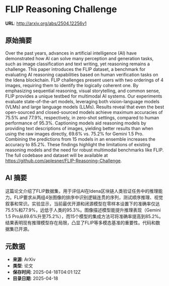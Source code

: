 # FLIP Reasoning Challenge

**URL**: http://arxiv.org/abs/2504.12256v1

## 原始摘要

Over the past years, advances in artificial intelligence (AI) have
demonstrated how AI can solve many perception and generation tasks, such as
image classification and text writing, yet reasoning remains a challenge. This
paper introduces the FLIP dataset, a benchmark for evaluating AI reasoning
capabilities based on human verification tasks on the Idena blockchain. FLIP
challenges present users with two orderings of 4 images, requiring them to
identify the logically coherent one. By emphasizing sequential reasoning,
visual storytelling, and common sense, FLIP provides a unique testbed for
multimodal AI systems. Our experiments evaluate state-of-the-art models,
leveraging both vision-language models (VLMs) and large language models (LLMs).
Results reveal that even the best open-sourced and closed-sourced models
achieve maximum accuracies of 75.5% and 77.9%, respectively, in zero-shot
settings, compared to human performance of 95.3%. Captioning models aid
reasoning models by providing text descriptions of images, yielding better
results than when using the raw images directly, 69.6% vs. 75.2% for Gemini 1.5
Pro. Combining the predictions from 15 models in an ensemble increases the
accuracy to 85.2%. These findings highlight the limitations of existing
reasoning models and the need for robust multimodal benchmarks like FLIP. The
full codebase and dataset will be available at
https://github.com/aplesner/FLIP-Reasoning-Challenge.


## AI 摘要

这篇论文介绍了FLIP数据集，用于评估AI在Idena区块链人类验证任务中的推理能力。FLIP要求从两组4张图像的排序中识别逻辑连贯的序列，测试顺序推理、视觉叙事和常识。实验显示，当前最优开源和闭源模型在零样本设置下的准确率仅达75.5%和77.9%，远低于人类的95.3%。图像描述模型能提升推理表现（Gemini 1.5 Pro从69.6%升至75.2%），而15个模型的集成方法可将准确率提高到85.2%。结果表明现有推理模型存在局限，凸显了FLIP等多模态基准的重要性。代码和数据集已开源。

## 元数据

- **来源**: ArXiv
- **类型**: 论文
- **保存时间**: 2025-04-18T04:01:12Z
- **目录日期**: 2025-04-18
